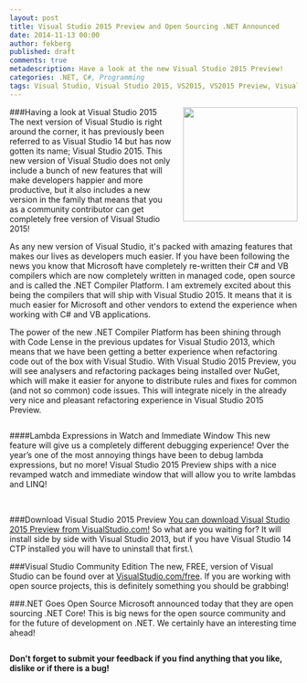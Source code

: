 ```yaml
---
layout: post
title: Visual Studio 2015 Preview and Open Sourcing .NET Announced
date: 2014-11-13 00:00
author: fekberg
published: draft
comments: true
metadescription: Have a look at the new Visual Studio 2015 Preview!
categories: .NET, C#, Programming
tags: Visual Studio, Visual Studio 2015, VS2015, VS2015 Preview, Visual Studio Community Edition, Community Edition, Community Edition .NET, CSharp, Programming
---
```


###Having a look at Visual Studio 2015
<img src="http://cdn.filipekberg.se/fekberg-blog/visual-studio-2015-preview-and-open-sourcing-dotnet-announced/VisualStudio2015.png" alt="" style="float: right; padding-left: 20px; width: 200px;">The next version of Visual Studio is right around the corner, it has previously been referred to as Visual Studio 14 but has now gotten its name; Visual Studio 2015. This new version of Visual Studio does not only include a bunch of new features that will make developers happier and more productive, but it also includes a new version in the family that means that you as a community contributor can get completely free version of Visual Studio 2015!
<!--excerpt-->

As any new version of Visual Studio, it's packed with amazing features that makes our lives as developers much easier. If you have been following the news you know that Microsoft have completely re-written their C# and VB compilers which are now completely written in managed code, open source and is called the .NET Compiler Platform. I am extremely excited about this being the compilers that will ship with Visual Studio 2015. It means that it is much easier for Microsoft and other vendors to extend the experience when working with C# and VB applications.

The power of the new .NET Compiler Platform has been shining through with Code Lense in the previous updates for Visual Studio 2013, which means that we have been getting a better experience when refactoring code out of the box with Visual Studio. With Visual Studio 2015 Preview, you will see analysers and refactoring packages being installed over NuGet, which will make it easier for anyone to distribute rules and fixes for common (and not so common) code issues. This will integrate nicely in the already very nice and pleasant refactoring experience in Visual Studio 2015 Preview.

<img src="http://cdn.filipekberg.se/fekberg-blog/visual-studio-2015-preview-and-open-sourcing-dotnet-announced/RemoveUnusedUsings.png" alt="" />

####Lambda Expressions in Watch and Immediate Window
This new feature will give us a completely different debugging experience! Over the year’s one of the most annoying things have been to debug lambda expressions, but no more! Visual Studio 2015 Preview ships with a nice revamped watch and immediate window that will allow you to write lambdas and LINQ!

<img src="http://cdn.filipekberg.se/fekberg-blog/visual-studio-2015-preview-and-open-sourcing-dotnet-announced/LambdasInTheWatchWindow.png" alt="" />

<img src="http://cdn.filipekberg.se/fekberg-blog/visual-studio-2015-preview-and-open-sourcing-dotnet-announced/ImmediateWindow.png" alt="" />

###Download Visual Studio 2015 Preview
[You can download Visual Studio 2015 Preview from VisualStudio.com!](http://www.visualstudio.com/downloads/visual-studio-2015-downloads-vs) So what are you waiting for? It will install side by side with Visual Studio 2013, but if you have Visual Studio 14 CTP installed you will have to uninstall that first.\

###Visual Studio Community Edition
The new, FREE, version of Visual Studio can be found over at [VisualStudio.com/free](http://www.visualstudio.com/products/free-developer-offers-vs). If you are working with open source projects, this is definitely something you should be grabbing!

###.NET Goes Open Source
Microsoft announced today that they are open sourcing .NET Core! This is big news for the open source community and for the future of development on .NET. We certainly have an interesting time ahead!

<img src="http://cdn.filipekberg.se/fekberg-blog/visual-studio-2015-preview-and-open-sourcing-dotnet-announced/DotNet2015.png" alt="" />

**Don't forget to submit your feedback if you find anything that you like, dislike or if there is a bug!**